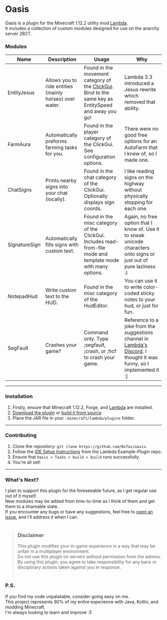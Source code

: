# Oasis


Oasis is a plugin for the Minecraft 1.12.2 utility mod [Lambda](https://github.com/lambda-client/lambda).
<br>
It includes a collection of custom modules designed for use on the anarchy server 2B2T.

### Modules
| Name          | Description                                             | Usage                                                                                                                                               | Why                                                                                                                                                   |
|---------------|---------------------------------------------------------|-----------------------------------------------------------------------------------------------------------------------------------------------------|-------------------------------------------------------------------------------------------------------------------------------------------------------|
| EntityJesus   | Allows you to ride entities (mainly horses) over water. | Found in the movement category of the [ClickGui](https://github.com/lambda-client/lambda#faq). Bind to the same key as EntitySpeed and away you go! | Lambda 3.3 introduced a Jesus rewrite which removed that ability.                                                                                     |
| FarmAura      | Automatically preforms farming tasks for you.           | Found in the player category of the ClickGui. See configuration options.                                                                            | There were no good free options for an AutoFarm that I knew of, so I made one.                                                                        |
| ChatSigns     | Prints nearby signs into your chat (locally).           | Found in the chat category of the ClickGui. Optionally displays sign coords.                                                                        | I like reading signs on the highway without physically stopping for each one.                                                                         |
| SignatureSign | Automatically fills signs with custom text.             | Found in the misc category of the ClickGui. Includes read-from-file mode and template mode with many options.                                       | Again, no free option that I know of. Use it to sneak unicode characters onto signs or just out of pure laziness :)                                   |
| NotepadHud    | Write custom text to the HUD.                           | Found in the misc category of the HudEditor.                                                                                                        | You can use it to write color-coded sticky notes to your hud, or just for fun.                                                                        |
| SegFault      | Crashes your game?                                      | Command only. Type ;segfault, ;crash, or ;hcf to crash your game.                                                                                   | Reference to a joke from the suggestions channel in [Lambda's Discord](https://discord.gg/QjfBxJzE5x). I thought it was funny, so I implemented it :] |
---
### Installation
1. Firstly, ensure that Minecraft 1.12.2, Forge, and [Lambda](https://github.com/lambda-client/lambda) are installed.
2. [Download the plugin](https://github.com/0xTas/oasis/releases/latest/) or [build it from source](https://github.com/0xTas/oasis#contributing).
3. Place the JAR file in your `.minecraft/lambda/plugins` folder.
---
### Contributing
1. Clone the repository: `git clone https://github.com/0xTas/oasis`.
2. Follow the [IDE Setup Instructions](https://github.com/lambda-client/ExamplePlugin#setup-ide) from the Lambda Example-Plugin repo.
3. Ensure that `Oasis > Tasks > build > build` runs successfully.
4. You're all set!
---
### What's Next?

I plan to support this plugin for the foreseeable future, as I get regular use out of it myself.<br>
New modules may be added from time-to-time as I think of them and get them to a shareable state.<br>
If you encounter any bugs or have any suggestions, feel free to [open an issue](https://github.com/0xTas/oasis/issues/new), and I'll address it when I can.
<br><br>
> ### Disclaimer
> This plugin modifies your in-game experience in a way that may be unfair in a multiplayer environment.<br>
> Do not use this plugin on servers without permission from the admins.<br>
> By using this plugin, you agree to take responsibility for any bans or disciplinary actions taken against you in response.
<br><br>
### P.S.
If you find my code unpalatable, consider going easy on me.<br>
This project represents 90% of my entire experience with Java, Kotlin, and modding Minecraft.<br>
I'm always looking to learn and improve :3
